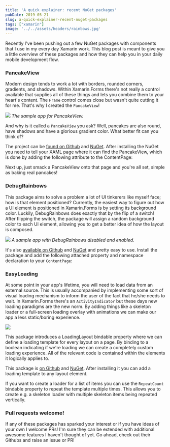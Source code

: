 ```yaml
---
title: 'A quick explainer: recent NuGet packages'
pubDate: 2019-05-21
slug: a-quick-explainer-recent-nuget-packages
tags: ["xamarin"]
image: '../../assets/headers/rainbows.jpg'
---
```


Recently I've been pushing out a few NuGet packages with components that I use in my every day Xamarin work. This blog post is meant to give you a little overview of these packages and how they can help you in your daily mobile development flow.

### PancakeView

Modern design tends to work a lot with borders, rounded corners, gradients, and shadows. Within Xamarin.Forms there's not really a control available that supplies all of these things and lets you combine them to your heart's content. The `Frame` control comes close but wasn't quite cutting it for me. That's why I created the `PancakeView`!

![](https://github.com/sthewissen/Xamarin.Forms.PancakeView/raw/master/images/pancake.gif)
*The sample app for PancakeView.*

And why is it called a `PancakeView` you ask? Well, pancakes are also round, have shadows and have a glorious gradient color. What better fit can you think of?

The project can be [found on Github](https://github.com/sthewissen/Xamarin.Forms.PancakeView) and [NuGet](https://www.nuget.org/packages/Xamarin.Forms.PancakeView). After installing the NuGet you need to tell your XAML page where it can find the PancakeView, which is done by adding the following attribute to the ContentPage:

<script src="https://gist.github.com/sthewissen/ff002d64b25b6b8c40471cb913ad596b.js"></script>

Next up, just smack a PancakeView onto that page and you're all set, simple as baking real pancakes!

<script src="https://gist.github.com/sthewissen/ee46b8f234ee05f67938a9a356ae191d.js"></script>

### DebugRainbows

This package aims to solve a problem a lot of UI tinkerers like myself face; how is that element positioned? Currently, the easiest way to figure out how a UI element is positioned in Xamarin.Forms is by setting its background color. Luckily, DebugRainbows does exactly that by the flip of a switch! After flipping the switch, the package will assign a random background color to each UI element, allowing you to get a better idea of how the layout is composed.

![](https://raw.githubusercontent.com/sthewissen/Xamarin.Forms.DebugRainbows/master/images/sample.png)
*A sample app with DebugRainbows disabled and enabled.*

It's also [available on Github](https://github.com/sthewissen/Xamarin.Forms.DebugRainbows) and [NuGet](https://www.nuget.org/packages/Xamarin.Forms.DebugRainbows) and pretty easy to use. Install the package and add the following attached property and namespace declaration to your `ContentPage`:

<script src="https://gist.github.com/sthewissen/c822bc6e25a27b685feeb347286754da.js"></script>

### EasyLoading

At some point in your app's lifetime, you will need to load data from an external source. This is usually accompanied by implementing some sort of visual loading mechanism to inform the user of the fact that he/she needs to wait. In Xamarin.Forms there's an `ActivityIndicator` but these days new loading paradigms are the new norm. By adding things like a skeleton loader or a full-screen loading overlay with animations we can make our app a less static/boring experience.

![](https://raw.githubusercontent.com/sthewissen/Xamarin.Forms.EasyLoading/master/images/sample.gif)

This package introduces a LoadingLayout bindable property where we can define a loading template for every layout on a page. By binding to a boolean indicating if we're loading we can create a completely custom loading experience. All of the relevant code is contained within the elements it logically applies to.

This package is [on Github](https://github.com/sthewissen/Xamarin.Forms.EasyLoading) and [NuGet](https://www.nuget.org/packages/Xamarin.Forms.EasyLoading). After installing it you can add a loading template to any layout element.

<script src="https://gist.github.com/sthewissen/1bda7b9f97c30752a369acdf43ab82dd.js"></script>

If you want to create a loader for a list of items you can use the `RepeatCount` bindable property to repeat the template multiple times. This allows you to create e.g. a skeleton loader with multiple skeleton items being repeated vertically.

### Pull requests welcome!

If any of these packages has sparked your interest or if you have ideas of your own I welcome PRs! I'm sure they can be extended with additional awesome features I haven't thought of yet. Go ahead, check out their Githubs and raise an issue or PR!